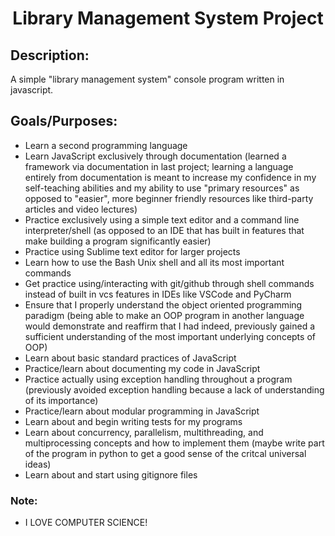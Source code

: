 
<h1 align="center">Library Management System Project</h1>



<h2>Description:</h2>

A simple "library management system" console program written in javascript. 


<h2>Goals/Purposes:</h2>

- Learn a second programming language
- Learn JavaScript exclusively through documentation (learned a framework via 
documentation in last project; learning a language entirely from 
documentation is meant to increase my confidence in my self-teaching 
abilities and my ability to use "primary resources" as opposed to "easier", 
more beginner friendly resources like third-party articles and video lectures)
- Practice exclusively using a simple text editor and a command line 
interpreter/shell (as opposed to an IDE that has built in features that make 
building a program significantly easier)
- Practice using Sublime text editor for larger projects
- Learn how to use the Bash Unix shell and all its most important commands
- Get practice using/interacting with git/github through shell commands 
instead of built in vcs features in IDEs like VSCode and PyCharm
- Ensure that I properly understand the object oriented programming paradigm 
(being able to make an OOP program in another language would demonstrate and 
reaffirm that I had indeed, previously gained a sufficient understanding of 
the most important underlying concepts of OOP)
- Learn about basic standard practices of JavaScript
- Practice/learn about documenting my code in JavaScript
- Practice actually using exception handling throughout a program (previously 
avoided exception handling because a lack of understanding of its importance)
- Practice/learn about modular programming in JavaScript
- Learn about and begin writing tests for my programs
- Learn about concurrency, parallelism, multithreading, and multiprocessing 
concepts and how to implement them (maybe write part of the program in python 
to get a good sense of the critcal universal ideas)
- Learn about and start using gitignore files



<h3>Note:</h3>

- I LOVE COMPUTER SCIENCE!
